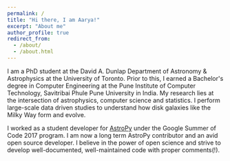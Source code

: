 ```yaml
---
permalink: /
title: "Hi there, I am Aarya!"
excerpt: "About me"
author_profile: true
redirect_from: 
  - /about/
  - /about.html
---
```


I am a PhD student at the David A. Dunlap Department of Astronomy & Astrophysics at the University of Toronto. Prior to this, I earned a Bachelor's degree in Computer Engineering at the Pune Institute of Computer Technology, Savitribai Phule Pune University in India. My research lies at the intersection of astrophysics, computer science and statistics. I perform large-scale data driven studies to understand how disk galaxies like the Milky Way form and evolve.

I worked as a student developer for [AstroPy](https://www.astropy.org/) under the Google Summer of Code 2017 program. I am now a long term AstroPy contributor and an avid open source developer. I believe in the power of open science and strive to develop well-documented, well-maintained code with proper comments(!). 